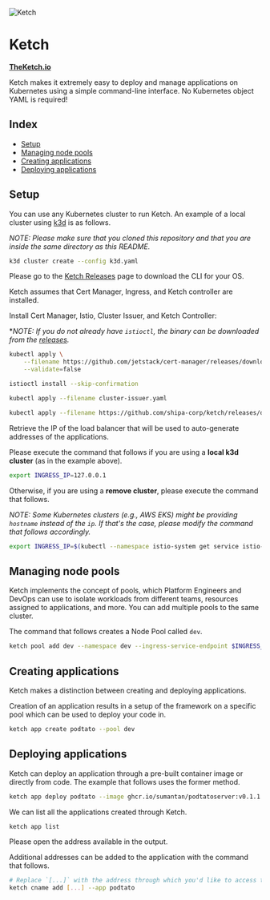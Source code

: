 ![Ketch](https://i.imgur.com/TVe46Dm.png)

# Ketch

**[TheKetch.io](https://theketch.io/)**

Ketch makes it extremely easy to deploy and manage applications on Kubernetes using a simple command-line interface. No Kubernetes object YAML is required!

## Index

* [Setup](#setup)
* [Managing node pools](#managing-node-pools)
* [Creating applications](#creating-applications)
* [Deploying applications](#deploying-applications)

## Setup

You can use any Kubernetes cluster to run Ketch. An example of a local cluster using [k3d](https://k3d.io/) is as follows.

*NOTE: Please make sure that you cloned this repository and that you are inside the same directory as this README.*

```bash
k3d cluster create --config k3d.yaml
```

Please go to the [Ketch Releases](https://github.com/shipa-corp/ketch/releases) page to download the CLI for your OS.

Ketch assumes that Cert Manager, Ingress, and Ketch controller are installed.

Install Cert Manager, Istio, Cluster Issuer, and Ketch Controller:

**NOTE: If you do not already have `istioctl`, the binary can be downloaded from the [releases](https://github.com/istio/istio/releases).*

```bash
kubectl apply \
    --filename https://github.com/jetstack/cert-manager/releases/download/v1.0.3/cert-manager.yaml \
    --validate=false

istioctl install --skip-confirmation

kubectl apply --filename cluster-issuer.yaml

kubectl apply --filename https://github.com/shipa-corp/ketch/releases/download/v0.2.1/ketch-controller.yaml
```

Retrieve the IP of the load balancer that will be used to auto-generate addresses of the applications.

Please execute the command that follows if you are using a **local k3d cluster** (as in the example above).

```bash
export INGRESS_IP=127.0.0.1
```

Otherwise, if you are using a **remove cluster**, please execute the command that follows.

*NOTE: Some Kubernetes clusters (e.g., AWS EKS) might be providing `hostname` instead of the `ip`. If that's the case, please modify the command that follows accordingly.*

```bash
export INGRESS_IP=$(kubectl --namespace istio-system get service istio-ingressgateway --output jsonpath="{.status.loadBalancer.ingress[0].ip}")
```

## Managing node pools

Ketch implements the concept of pools, which Platform Engineers and DevOps can use to isolate workloads from different teams, resources assigned to applications, and more. You can add multiple pools to the same cluster.

The command that follows creates a Node Pool called `dev`.

```bash
ketch pool add dev --namespace dev --ingress-service-endpoint $INGRESS_IP --ingress-type istio
```

## Creating applications

Ketch makes a distinction between creating and deploying applications.

Creation of an application results in a setup of the framework on a specific pool which can be used to deploy your code in.

```bash
ketch app create podtato --pool dev
```

## Deploying applications

Ketch can deploy an application through a pre-built container image or directly from code. The example that follows uses the former method.

```bash
ketch app deploy podtato --image ghcr.io/sumantan/podtatoserver:v0.1.1
```

We can list all the applications created through Ketch.

```bash
ketch app list
```

Please open the address available in the output.

Additional addresses can be added to the application with the command that follows.

```bash
# Replace `[...]` with the address through which you'd like to access the application
ketch cname add [...] --app podtato
```
